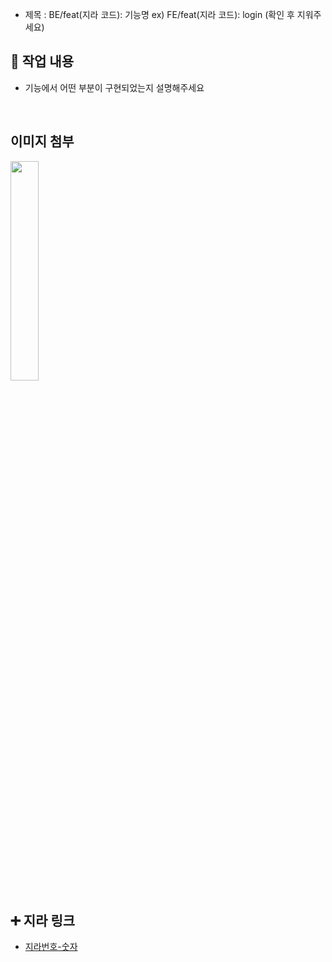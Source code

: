 - 제목 : BE/feat(지라 코드): 기능명
  ex) FE/feat(지라 코드): login
  (확인 후 지워주세요)


## 🔎 작업 내용

- 기능에서 어떤 부분이 구현되었는지 설명해주세요

  <br/>

## 이미지 첨부

<img src="파일주소" width="30%" height="30%"/>

<br/>


## ➕ 지라 링크

- [지라번호-숫자](지라주소)

<br/>
